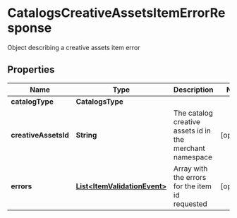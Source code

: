 

# CatalogsCreativeAssetsItemErrorResponse

Object describing a creative assets item error

## Properties

| Name | Type | Description | Notes |
|------------ | ------------- | ------------- | -------------|
|**catalogType** | **CatalogsType** |  |  |
|**creativeAssetsId** | **String** | The catalog creative assets id in the merchant namespace |  [optional] |
|**errors** | [**List&lt;ItemValidationEvent&gt;**](ItemValidationEvent.md) | Array with the errors for the item id requested |  [optional] |



